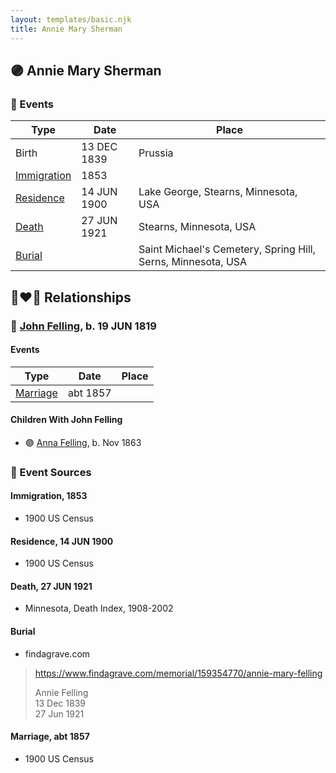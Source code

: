 ```yaml
---
layout: templates/basic.njk
title: Annie Mary Sherman
---
```

## 🟣 Annie Mary Sherman

### 📆 Events

Type | Date | Place
------ | ------ | ------
Birth | 13 DEC 1839 | Prussia
[Immigration](#event-4f3c0a5f-b259-483e-874f-6cb16053b86f) | 1853 |
[Residence](#event-e41c7b7c-8628-4084-b41c-bc784d49f7a7) | 14 JUN 1900 | Lake George, Stearns, Minnesota, USA
[Death](#event-5697dff3-9236-4693-adee-591e61fdabb2) | 27 JUN 1921 | Stearns, Minnesota, USA
[Burial](#event-026672a6-c49a-4a1b-9d57-5cc3d049c95b) |  | Saint Michael's Cemetery, Spring Hill, Serns, Minnesota, USA

## 👩‍❤️‍👨 Relationships

### 🔵 [John Felling](/people/8/83711573), b. 19 JUN 1819

#### Events

Type | Date | Place
------ | ------ | ------
[Marriage](#event-0dba64f3-0287-46e2-b65e-9f7c768dcba6) | abt 1857 |
#### Children With John Felling
* 🟣 [Anna Felling](/people/1/1735561), b. Nov 1863
### 📰 Event Sources

#### <a id="event-4f3c0a5f-b259-483e-874f-6cb16053b86f"></a> Immigration, 1853
* 1900 US Census

#### <a id="event-e41c7b7c-8628-4084-b41c-bc784d49f7a7"></a> Residence, 14 JUN 1900
* 1900 US Census

#### <a id="event-5697dff3-9236-4693-adee-591e61fdabb2"></a> Death, 27 JUN 1921
* Minnesota, Death Index, 1908-2002

#### <a id="event-026672a6-c49a-4a1b-9d57-5cc3d049c95b"></a> Burial
* findagrave.com
>   
  > https://www.findagrave.com/memorial/159354770/annie-mary-felling  
  >   
  > Annie Felling  
  > 13 Dec 1839  
  > 27 Jun 1921

#### <a id="event-0dba64f3-0287-46e2-b65e-9f7c768dcba6"></a> Marriage, abt 1857
* 1900 US Census